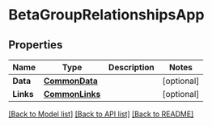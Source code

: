 # BetaGroupRelationshipsApp

## Properties

Name | Type | Description | Notes
------------ | ------------- | ------------- | -------------
**Data** | [**CommonData**](CommonData.md) |  | [optional] 
**Links** | [**CommonLinks**](CommonLinks.md) |  | [optional] 

[[Back to Model list]](../README.md#documentation-for-models) [[Back to API list]](../README.md#documentation-for-api-endpoints) [[Back to README]](../README.md)



